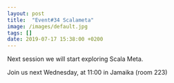 ```yaml
---
layout: post
title:  "Event#34 Scalameta"
image: /images/default.jpg
tags: []
date: 2019-07-17 15:38:00 +0200
---
```


Next session we will start exploring Scala Meta.[]()

Join us next Wednesday, at 11:00 in Jamaika (room 223)